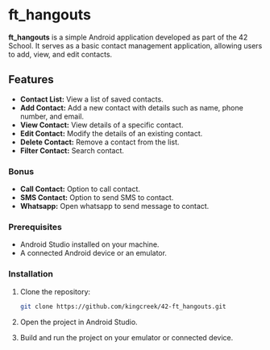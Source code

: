 # ft_hangouts

**ft_hangouts** is a simple Android application developed as part of the 42 School. It serves as a basic contact management application, allowing users to add, view, and edit contacts.

## Features

- **Contact List:** View a list of saved contacts.
- **Add Contact:** Add a new contact with details such as name, phone number, and email.
- **View Contact:** View details of a specific contact.
- **Edit Contact:** Modify the details of an existing contact.
- **Delete Contact:** Remove a contact from the list.
- **Filter Contact:** Search contact.

### Bonus

- **Call Contact:** Option to call contact.
- **SMS Contact:** Option to send SMS to contact.
- **Whatsapp:** Open whatsapp to send message to contact.

### Prerequisites

- Android Studio installed on your machine.
- A connected Android device or an emulator.

### Installation

1. Clone the repository:

    ```bash
    git clone https://github.com/kingcreek/42-ft_hangouts.git
    ```

2. Open the project in Android Studio.

3. Build and run the project on your emulator or connected device.
